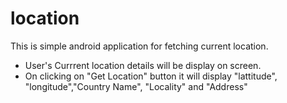 # location

This is simple android application for fetching current location.
* User's Currrent location details will be display on screen.
* On clicking on "Get Location" button it will display "lattitude", "longitude","Country Name", "Locality" and "Address"

